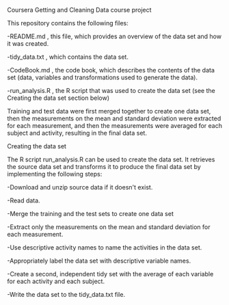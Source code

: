 Coursera Getting and Cleaning Data course project

This repository contains the following files:

-README.md , this file, which provides an overview of the data set and how it was created.

-tidy_data.txt , which contains the data set.

-CodeBook.md , the code book, which describes the contents of the data set (data, variables and transformations used to generate the data).

-run_analysis.R , the R script that was used to create the data set (see the Creating the data set section below)

Training and test data were first merged together to create one data set, then the measurements on the mean and standard deviation were extracted for each measurement, and then the measurements were averaged for each subject and activity, resulting in the final data set.

Creating the data set 

The R script  run_analysis.R  can be used to create the data set. It retrieves the source data set and transforms it to produce the final data set by implementing the following steps:

-Download and unzip source data if it doesn't exist.

-Read data.

-Merge the training and the test sets to create one data set

-Extract only the measurements on the mean and standard deviation for each measurement.

-Use descriptive activity names to name the activities in the data set.

-Appropriately label the data set with descriptive variable names.

-Create a second, independent tidy set with the average of each variable for each activity and each subject.

-Write the data set to the  tidy_data.txt  file.

